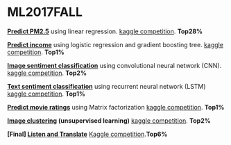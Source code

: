 # ML2017FALL

**[Predict PM2.5](https://github.com/thtang/ML2017FALL/tree/master/hw1)** using linear regression. 
[kaggle competition](https://www.kaggle.com/c/ml-2017fall-hw1). **Top28%**

**[Predict income](https://github.com/thtang/ML2017FALL/tree/master/hw2)** using logistic regression and gradient boosting tree.
[kaggle competition](https://www.kaggle.com/c/ml-2017fall-hw2). **Top1%**

**[Image sentiment classification](https://github.com/thtang/ML2017FALL/tree/master/hw3)** using convolutional neural network (CNN).
[kaggle competition](https://www.kaggle.com/c/ml-2017fall-hw3). **Top2%**

**[Text sentiment classification](https://github.com/thtang/ML2017FALL/tree/master/hw4)** using recurrent neural network (LSTM)
[kaggle competition](https://www.kaggle.com/c/ml-2017fall-hw4). **Top1%**

**[Predict movie ratings](https://github.com/thtang/ML2017FALL/tree/master/hw5)** using Matrix factorization
[kaggle competition](https://www.kaggle.com/c/ml2017-fall-hw5). **Top1%**

**[Image clustering](https://github.com/thtang/ML2017FALL/tree/master/hw6) (unsupervised learning)**
[kaggle competition](https://www.kaggle.com/c/ml2017fall-hw6). **Top2%**

**[Final] [Listen and Translate](https://github.com/thtang/ML2017FALL/tree/master/final)** [Kaggle competition](https://www.kaggle.com/c/ml2017fallfinaltaiwanese/).**Top6%**
